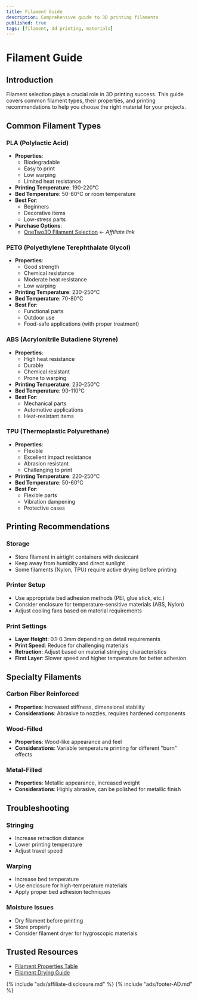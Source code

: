 ```yaml
---
title: Filament Guide
description: Comprehensive guide to 3D printing filaments
published: true
tags: [filament, 3d printing, materials]
---
```


# Filament Guide

## Introduction
Filament selection plays a crucial role in 3D printing success. This guide covers common filament types, their properties, and printing recommendations to help you choose the right material for your projects.

## Common Filament Types

### PLA (Polylactic Acid)
- **Properties**:
  - Biodegradable
  - Easy to print
  - Low warping
  - Limited heat resistance
- **Printing Temperature**: 190-220°C
- **Bed Temperature**: 50-60°C or room temperature
- **Best For**: 
  - Beginners
  - Decorative items
  - Low-stress parts
- **Purchase Options**:
  - [OneTwo3D Filament Selection](https://www.onetwo3d.co.uk/product-category/filament/?wpam_id=9) ← *Affiliate link*

### PETG (Polyethylene Terephthalate Glycol)
- **Properties**:
  - Good strength
  - Chemical resistance
  - Moderate heat resistance
  - Low warping
- **Printing Temperature**: 230-250°C
- **Bed Temperature**: 70-80°C
- **Best For**: 
  - Functional parts
  - Outdoor use
  - Food-safe applications (with proper treatment)

### ABS (Acrylonitrile Butadiene Styrene)
- **Properties**:
  - High heat resistance
  - Durable
  - Chemical resistant
  - Prone to warping
- **Printing Temperature**: 230-250°C
- **Bed Temperature**: 90-110°C
- **Best For**: 
  - Mechanical parts
  - Automotive applications
  - Heat-resistant items

### TPU (Thermoplastic Polyurethane)
- **Properties**:
  - Flexible
  - Excellent impact resistance
  - Abrasion resistant
  - Challenging to print
- **Printing Temperature**: 220-250°C
- **Bed Temperature**: 50-60°C
- **Best For**: 
  - Flexible parts
  - Vibration dampening
  - Protective cases

## Printing Recommendations

### Storage
- Store filament in airtight containers with desiccant
- Keep away from humidity and direct sunlight
- Some filaments (Nylon, TPU) require active drying before printing

### Printer Setup
- Use appropriate bed adhesion methods (PEI, glue stick, etc.)
- Consider enclosure for temperature-sensitive materials (ABS, Nylon)
- Adjust cooling fans based on material requirements

### Print Settings
- **Layer Height**: 0.1-0.3mm depending on detail requirements
- **Print Speed**: Reduce for challenging materials
- **Retraction**: Adjust based on material stringing characteristics
- **First Layer**: Slower speed and higher temperature for better adhesion

## Specialty Filaments

### Carbon Fiber Reinforced
- **Properties**: Increased stiffness, dimensional stability
- **Considerations**: Abrasive to nozzles, requires hardened components

### Wood-Filled
- **Properties**: Wood-like appearance and feel
- **Considerations**: Variable temperature printing for different "burn" effects

### Metal-Filled
- **Properties**: Metallic appearance, increased weight
- **Considerations**: Highly abrasive, can be polished for metallic finish

## Troubleshooting

### Stringing
- Increase retraction distance
- Lower printing temperature
- Adjust travel speed

### Warping
- Increase bed temperature
- Use enclosure for high-temperature materials
- Apply proper bed adhesion techniques

### Moisture Issues
- Dry filament before printing
- Store properly
- Consider filament dryer for hygroscopic materials

## Trusted Resources
- [Filament Properties Table](https://www.simplify3d.com/resources/materials-guide/)
- [Filament Drying Guide](https://all3dp.com/2/how-to-dry-filament-pla-abs-and-nylon/)

{% include "ads/affiliate-disclosure.md" %}
{% include "ads/footer-AD.md" %} 